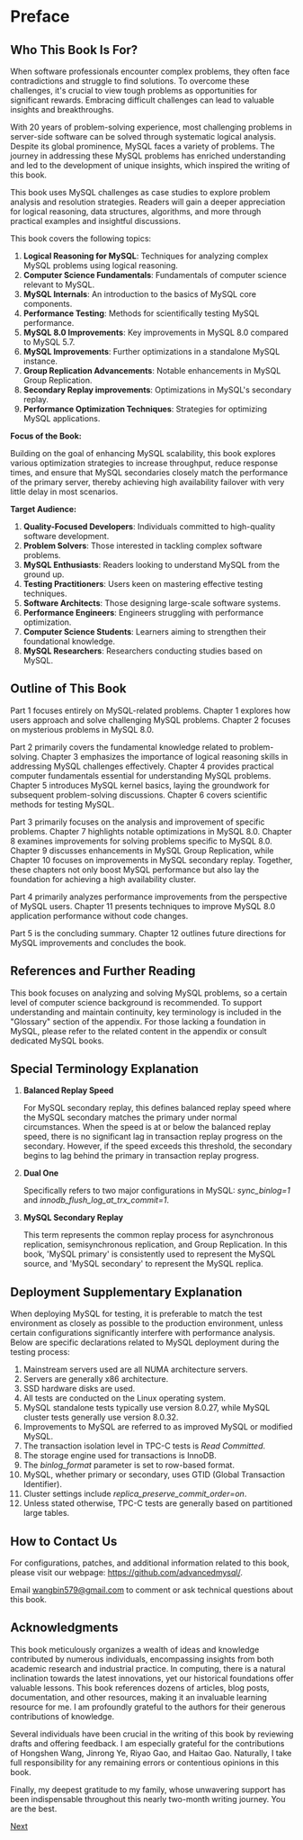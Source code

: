 # Preface

## Who This Book Is For?

When software professionals encounter complex problems, they often face contradictions and struggle to find solutions. To overcome these challenges, it's crucial to view tough problems as opportunities for significant rewards. Embracing difficult challenges can lead to valuable insights and breakthroughs.

With 20 years of problem-solving experience, most challenging problems in server-side software can be solved through systematic logical analysis. Despite its global prominence, MySQL faces a variety of problems. The journey in addressing these MySQL problems has enriched understanding and led to the development of unique insights, which inspired the writing of this book.

This book uses MySQL challenges as case studies to explore problem analysis and resolution strategies. Readers will gain a deeper appreciation for logical reasoning, data structures, algorithms, and more through practical examples and insightful discussions.

This book covers the following topics:

1.  **Logical Reasoning for MySQL**: Techniques for analyzing complex MySQL problems using logical reasoning.
2.  **Computer Science Fundamentals**: Fundamentals of computer science relevant to MySQL.
3.  **MySQL Internals**: An introduction to the basics of MySQL core components.
4.  **Performance Testing**: Methods for scientifically testing MySQL performance.
5.  **MySQL 8.0 Improvements**: Key improvements in MySQL 8.0 compared to MySQL 5.7.
6.  **MySQL Improvements**: Further optimizations in a standalone MySQL instance.
7.  **Group Replication Advancements**: Notable enhancements in MySQL Group Replication.
8.  **Secondary Replay improvements**: Optimizations in MySQL's secondary replay.
9.  **Performance Optimization Techniques**: Strategies for optimizing MySQL applications.

**Focus of the Book:**

Building on the goal of enhancing MySQL scalability, this book explores various optimization strategies to increase throughput, reduce response times, and ensure that MySQL secondaries closely match the performance of the primary server, thereby achieving high availability failover with very little delay in most scenarios.

**Target Audience:**

1.  **Quality-Focused Developers**: Individuals committed to high-quality software development.
2.  **Problem Solvers**: Those interested in tackling complex software problems.
3.  **MySQL Enthusiasts**: Readers looking to understand MySQL from the ground up.
4.  **Testing Practitioners**: Users keen on mastering effective testing techniques.
5.  **Software Architects**: Those designing large-scale software systems.
6.  **Performance Engineers**: Engineers struggling with performance optimization.
7.  **Computer Science Students**: Learners aiming to strengthen their foundational knowledge.
8.  **MySQL Researchers**: Researchers conducting studies based on MySQL.

## Outline of This Book

Part 1 focuses entirely on MySQL-related problems. Chapter 1 explores how users approach and solve challenging MySQL problems. Chapter 2 focuses on mysterious problems in MySQL 8.0.

Part 2 primarily covers the fundamental knowledge related to problem-solving. Chapter 3 emphasizes the importance of logical reasoning skills in addressing MySQL challenges effectively. Chapter 4 provides practical computer fundamentals essential for understanding MySQL problems. Chapter 5 introduces MySQL kernel basics, laying the groundwork for subsequent problem-solving discussions. Chapter 6 covers scientific methods for testing MySQL.

Part 3 primarily focuses on the analysis and improvement of specific problems. Chapter 7 highlights notable optimizations in MySQL 8.0. Chapter 8 examines improvements for solving problems specific to MySQL 8.0. Chapter 9 discusses enhancements in MySQL Group Replication, while Chapter 10 focuses on improvements in MySQL secondary replay. Together, these chapters not only boost MySQL performance but also lay the foundation for achieving a high availability cluster.

Part 4 primarily analyzes performance improvements from the perspective of MySQL users. Chapter 11 presents techniques to improve MySQL 8.0 application performance without code changes.

Part 5 is the concluding summary. Chapter 12 outlines future directions for MySQL improvements and concludes the book.

## References and Further Reading

This book focuses on analyzing and solving MySQL problems, so a certain level of computer science background is recommended. To support understanding and maintain continuity, key terminology is included in the "Glossary" section of the appendix. For those lacking a foundation in MySQL, please refer to the related content in the appendix or consult dedicated MySQL books.

## Special Terminology Explanation

1.  **Balanced Replay Speed**

    For MySQL secondary replay, this defines balanced replay speed where the MySQL secondary matches the primary under normal circumstances. When the speed is at or below the balanced replay speed, there is no significant lag in transaction replay progress on the secondary. However, if the speed exceeds this threshold, the secondary begins to lag behind the primary in transaction replay progress.

2.  **Dual One**

    Specifically refers to two major configurations in MySQL: *sync_binlog=1* and *innodb_flush_log_at_trx_commit=1*.

3.  **MySQL Secondary Replay**

    This term represents the common replay process for asynchronous replication, semisynchronous replication, and Group Replication. In this book, 'MySQL primary' is consistently used to represent the MySQL source, and 'MySQL secondary' to represent the MySQL replica.

## Deployment Supplementary Explanation

When deploying MySQL for testing, it is preferable to match the test environment as closely as possible to the production environment, unless certain configurations significantly interfere with performance analysis. Below are specific declarations related to MySQL deployment during the testing process:

1.  Mainstream servers used are all NUMA architecture servers.
2.  Servers are generally x86 architecture.
3.  SSD hardware disks are used.
4.  All tests are conducted on the Linux operating system.
5.  MySQL standalone tests typically use version 8.0.27, while MySQL cluster tests generally use version 8.0.32.
6.  Improvements to MySQL are referred to as improved MySQL or modified MySQL.
7.  The transaction isolation level in TPC-C tests is *Read Committed*.
8.  The storage engine used for transactions is InnoDB.
9.  The *binlog_format* parameter is set to row-based format.
10. MySQL, whether primary or secondary, uses GTID (Global Transaction Identifier).
11. Cluster settings include *replica_preserve_commit_order=on*.
12. Unless stated otherwise, TPC-C tests are generally based on partitioned large tables.

## How to Contact Us

For configurations, patches, and additional information related to this book, please visit our webpage: <https://github.com/advancedmysql/>.

Email [wangbin579@gmail.com](mailto:wangbin579@gmail.com) to comment or ask technical questions about this book.

## Acknowledgments

This book meticulously organizes a wealth of ideas and knowledge contributed by numerous individuals, encompassing insights from both academic research and industrial practice. In computing, there is a natural inclination towards the latest innovations, yet our historical foundations offer valuable lessons. This book references dozens of articles, blog posts, documentation, and other resources, making it an invaluable learning resource for me. I am profoundly grateful to the authors for their generous contributions of knowledge.

Several individuals have been crucial in the writing of this book by reviewing drafts and offering feedback. I am especially grateful for the contributions of Hongshen Wang, Jinrong Ye, Riyao Gao, and Haitao Gao. Naturally, I take full responsibility for any remaining errors or contentious opinions in this book.

Finally, my deepest gratitude to my family, whose unwavering support has been indispensable throughout this nearly two-month writing journey. You are the best.

[Next](Part1.md)
